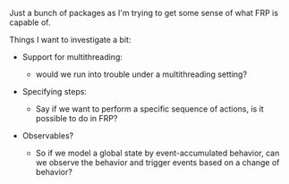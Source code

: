 Just a bunch of packages as I'm trying to get some sense of what FRP is capable of.

Things I want to investigate a bit:

- Support for multithreading:

    + would we run into trouble under a multithreading setting?

- Specifying steps:

    + Say if we want to perform a specific sequence of actions, is it possible to do in FRP?

- Observables?

    + So if we model a global state by event-accumulated behavior,
      can we observe the behavior and trigger events based on a change of behavior?
